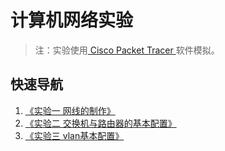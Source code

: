 # 计算机网络实验

> 注：实验使用[ Cisco Packet Tracer ](https://www.netacad.com/courses/packet-tracer)软件模拟。

## 快速导航

1. [《实验一 网线的制作》]()
2. [《实验二 交换机与路由器的基本配置》](./实验二/实验二交换机与路由器的基本配置.md)
3. [《实验三 vlan基本配置》](./实验三/实验三vlan基本配置.md)

